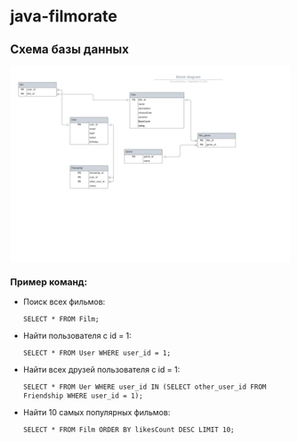 # java-filmorate
## Схема базы данных

![Схема БД для java-filmorate](https://github.com/TanyaVyatkina/java-filmorate/blob/add-database/DB.png)

### Пример команд:
* Поиск всех фильмов:
  ```
  SELECT * FROM Film;
  ```
* Найти пользователя с id = 1:
  ```
  SELECT * FROM User WHERE user_id = 1;
  ```
* Найти всех друзей пользователя с id = 1:
  ```
  SELECT * FROM Uer WHERE user_id IN (SELECT other_user_id FROM Friendship WHERE user_id = 1);
  ```
* Найти 10 самых популярных фильмов:
  ```
  SELECT * FROM Film ORDER BY likesCount DESC LIMIT 10;
  ```
  

